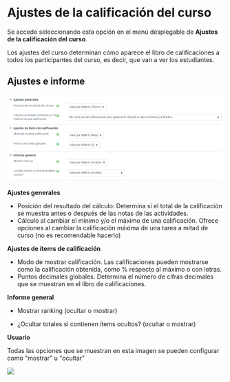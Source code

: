 # Ajustes de la calificación del curso

Se accede seleccionando esta opción en el menú desplegable de **Ajustes de la calificación del curso**.

Los ajustes del curso determinan cómo aparece el libro de calificaciones a todos los participantes del curso, es decir, que van a ver los estudiantes.

## Ajustes e informe

![](/assets/ajustesCalificacionCurso1.png)

**Ajustes generales**

* Posición del resultado del cálculo: Determina si el total de la calificación se muestra antes o después de las notas de las actividades.
* Cálculo al cambiar el mínimo y/o el máximo de una calificación. Ofrece opciones al cambiar la calificación máxima de una tarea a mitad de curso \(no es recomendable hacerlo\)

**Ajustes de ítems de calificación**

* Modo de mostrar calificación. Las calificaciones pueden mostrarse como la calificación obtenida, como % respecto al máximo o con letras.
* Puntos decimales globales. Determina el número de cifras decimales que se muestran en el  libro de calificaciones.

**Informe general**

* Mostrar ranking \(ocultar o mostrar\)

* ¿Ocultar totales si contienen ítems ocultos? \(ocultar o mostrar\)

**Usuario**

Todas las opciones que se muestran en esta imagen se pueden configurar como "mostrar" u "ocultar"

![](/assets/ajustesCalificaciónCurso2.png)

